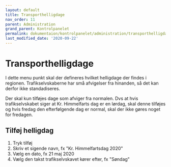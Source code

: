```yaml
---
layout: default
title: Transporthelligdage
nav_order: 11
parent: Administration
grand_parent: Kontrolpanelet
permalink: dokumentaion/kontrolpanelet/administration/transporthelligdage
last_modified_date: '2020-09-22'
---
```


# Transporthelligdage

I dette menu punkt skal der defineres hvilket helligdage der findes i regionen. Trafikselvskaberne har små afvigelser fra hinanden, så det kan derfor ikke standadiseres.

Der skal kun tilføjes dage som afviger fra normalen. Dvs at hvis trafikselvskabet siger at Kr. Himmelfarts dag er en lørdag, skal denne tilføjes og hvis fredag den efterfølgende dag er normal, skal der ikke gøres noget for fredagen.

## Tilføj helligdag

1. Tryk tilføj
2. Skriv et sigende navn, fx "Kr. Himmelfartsdag 2020"
3. Vælg en dato, fx 21 maj 2020
4. Vælg den takst trafikselvskavet kører efter, fx "Søndag"
